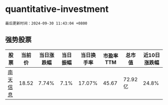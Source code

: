 # quantitative-investment

`最后更新时间：2024-09-30 11:43:04 +0800`

## 强势股票

|股票|当前价|当日涨跌幅|当日振幅|当日换手率|市盈率TTM|总市值|近10日涨跌幅|
|----|----|----|----|----|----|----|----|
|[南天信息](https://xueqiu.com/S/SZ000948)|18.52|7.74%|7.1%|17.07%|45.67|72.92亿|24.8%|
